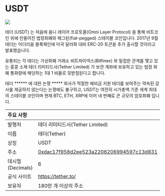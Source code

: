 # USDT

![](../../.gitbook/assets/image%20%281%29.png)

테더 \(USDT\) 는 처음에 옴니 레이어 프로토콜(Omni Layer Protocol) 을 통해 비트코인 위에 만들어진 법정화폐와 페그된(fiat-pegged) 스테이블 코인입니다.  2017년 9월 테더는 이더리움 블록체인에 미국 달러화 대비 ERC-20 토큰을 추가 출시할 것이라고 발표했습니다.

유통되는 각 테더는 가상화폐 거래소 비트파이넥스(Bitfinex) 와 밀접한 관계를 맺고 있는 홍콩 소재 테더 리미티드사(Tether Limited) 가 보관 계좌에 보유하고 있는 법정 화폐 통화량에 해당하는 1대 1 비율로 뒷받침된다고 합니다.

테더 ****** 에 대한 논쟁 ***** 회사가 적절한 예비금 지원 테더를 보여주는 약속된 감사를 제공하지 않는다는 논쟁에도 불구하고, USDT는 여전히 시가총액 기준 세계 최대의 스테이블 코인이며 현재 BTC, ETH, XRP에 이어 네 번째로 큰 규모의 암호화폐 입니다.

| 주요 사항         |                                                                                                                  |
|:------------- |:---------------------------------------------------------------------------------------------------------------- |
| 발행처           | 테더 리미티드사(Tether Limited)                                                                                         |
| 이름            | 테더(Tether)                                                                                                       |
| 상징            | USDT                                                                                                             |
| 주소            | [0xdac17f958d2ee523a2206206994597c13d831](https://etherscan.io/token/0xdac17f958d2ee523a2206206994597c13d831ec7) |
| 데시멀(Decimals) | 6                                                                                                                |
| 공식 사이트        | [https://tether.to/ ](https://tether.to/%20)                                                                     |
| 보유자           | 180만 개 이상의 주소                                                                                                    |



